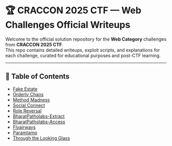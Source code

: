 # 🏆 CRACCON 2025 CTF — Web Challenges Official Writeups

Welcome to the official solution repository for the **Web Category** challenges from **CRACCON 2025 CTF**.  
This repo contains detailed writeups, exploit scripts, and explanations for each challenge, curated for educational purposes and post-CTF learning.

---

## 📜 Table of Contents

- [Fake Estate](fake-estate)
- [Orderly Chaos](orderly-chaos)
- [Method Madness](method-madness)
- [Social Connect](social-connect)
- [Role Reversal](role-reversal)
- [BharatPatholabs-Extract](bharatpatholabs-extract)
- [BharatPatholabs-Access](bharatpatholabs-access)
- [Flyairways](flyairways)
- [Paramtamp](paramtamp)
- [Through the Looking Glass](through-the-looking-glass)
